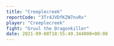 ```yaml
---
title: "Creeplecreek"
reportCode: "3Tr4JVDfKZW7nvRx"
player: "Creeplecreek"
fight: "Gruul the Dragonkiller"
date: 2021-09-08T18:55:49.344000+00:00
---
```

